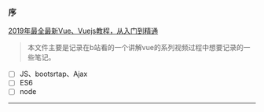 ### 序

[2019年最全最新Vue、Vuejs教程，从入门到精通](https://www.bilibili.com/video/BV15741177Eh?from=search&seid=8754941890195373466)

> 本文件主要是记录在b站看的一个讲解vue的系列视频过程中想要记录的一些笔记。

- [ ] JS、bootsrtap、Ajax
- [ ] ES6
- [ ] node

****

### 

